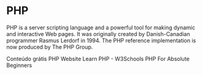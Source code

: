 # PHP

PHP is a server scripting language and a powerful tool for making dynamic and interactive Web pages. It was originally created by Danish-Canadian programmer Rasmus Lerdorf in 1994. The PHP reference implementation is now produced by The PHP Group.

<ResourceGroupTitle>Conteúdo grátis</ResourceGroupTitle>
<BadgeLink colorScheme='blue' badgeText='Official Website' href='https://php.org/'>PHP Website</BadgeLink>
<BadgeLink colorScheme='yellow' badgeText='Read' href='https://www.w3schools.com/php/'>Learn PHP - W3Schools</BadgeLink>
<BadgeLink badgeText='Watch' href='https://www.youtube.com/watch?v=2eebptXfEvw'>PHP For Absolute Beginners</BadgeLink>
